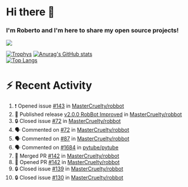 # Hi there 👋
### I'm Roberto and I'm here to share my open source projects!

<img src="https://komarev.com/ghpvc/?username=mastercruelty&label=Profile views&color=0e75b6"><br>

[![Trophys](https://github-profile-trophy.vercel.app/?username=mastercruelty)](https://github.com/ryo-ma/github-profile-trophy)
[![Anurag's GitHub stats](https://github-readme-stats.vercel.app/api?username=mastercruelty&show_icons=true&theme=tokyonight)](https://github.com/anuraghazra/github-readme-stats)<br>
[![Top Langs](https://github-readme-stats.vercel.app/api/top-langs/?username=mastercruelty&langs_count=10&hide=jupyter%20notebook&exclude_repo=Alarm-project&layout=compact&theme=tokyonight)](https://github.com/anuraghazra/github-readme-stats)

# :zap: Recent Activity
<!--START_SECTION:activity-->
1. ❗ Opened issue [#143](https://github.com/MasterCruelty/robbot/issues/143) in [MasterCruelty/robbot](https://github.com/MasterCruelty/robbot)
2. 🚀 Published release [v2.0.0 RobBot Improved](https://github.com/MasterCruelty/robbot/releases/tag/v2.0.0) in [MasterCruelty/robbot](https://github.com/MasterCruelty/robbot)
3. 🔒 Closed issue [#72](https://github.com/MasterCruelty/robbot/issues/72) in [MasterCruelty/robbot](https://github.com/MasterCruelty/robbot)
4. 🗣 Commented on [#72](https://github.com/MasterCruelty/robbot/issues/72#issuecomment-1712820051) in [MasterCruelty/robbot](https://github.com/MasterCruelty/robbot)
5. 🗣 Commented on [#87](https://github.com/MasterCruelty/robbot/issues/87#issuecomment-1705414524) in [MasterCruelty/robbot](https://github.com/MasterCruelty/robbot)
6. 🗣 Commented on [#1684](https://github.com/pytube/pytube/issues/1684#issuecomment-1609080898) in [pytube/pytube](https://github.com/pytube/pytube)
7. 🎉 Merged PR [#142](https://github.com/MasterCruelty/robbot/pull/142) in [MasterCruelty/robbot](https://github.com/MasterCruelty/robbot)
8. 💪 Opened PR [#142](https://github.com/MasterCruelty/robbot/pull/142) in [MasterCruelty/robbot](https://github.com/MasterCruelty/robbot)
9. 🔒 Closed issue [#139](https://github.com/MasterCruelty/robbot/issues/139) in [MasterCruelty/robbot](https://github.com/MasterCruelty/robbot)
10. 🔒 Closed issue [#130](https://github.com/MasterCruelty/robbot/issues/130) in [MasterCruelty/robbot](https://github.com/MasterCruelty/robbot)
<!--END_SECTION:activity-->
